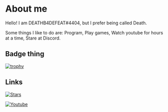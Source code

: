 <!--
**DEATHB4DEFEAT/DEATHB4DEFEAT** is a ✨ _special_ ✨ repository because its `README.md` (this file) appears on your GitHub profile.
-->

# About me
Hello! I am DEATHB4DEFEAT#4404, but I prefer being called Death.

Some things I like to do are:
Program,
Play games,
Watch youtube for hours at a time,
Stare at Discord.

## Badge thing
[![trophy](https://github-profile-trophy.vercel.app/?username=DEATHB4DEFEAT&theme=onedark)](https://github.com/ryo-ma/github-profile-trophy)

## Links
[![Stars](https://img.shields.io/github/stars/DEATHB4DEFEAT/SimpleModBot?label=SimpleModBot&style=social)](https://github.com/DEATHB4DEFEAT/SimpleModBot)

[![Youtube](https://img.shields.io/youtube/channel/subscribers/UC5h3lOwGmoR8U8u_FROYZkA?label=Youtube&style=social)](https://www.youtube.com/channel/UC5h3lOwGmoR8U8u_FROYZkA)
